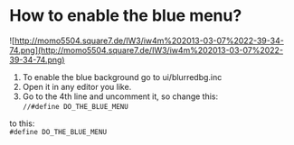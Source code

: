 # How to enable the blue menu? #

![http://momo5504.square7.de/IW3/iw4m%202013-03-07%2022-39-34-74.png](http://momo5504.square7.de/IW3/iw4m%202013-03-07%2022-39-34-74.png)

1. To enable the blue background go to ui/blurredbg.inc<br>
2. Open it in any editor you like.<br>
3. Go to the 4th line and uncomment it, so change this:<br>
<code>//#define DO_THE_BLUE_MENU</code>

to this:<br>
<code>#define DO_THE_BLUE_MENU</code>